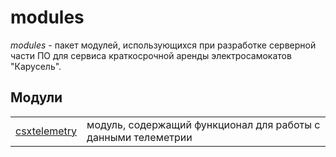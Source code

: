 # modules

*modules* - пакет модулей, использующихся при разработке серверной части ПО для сервиса краткосрочной аренды электросамокатов "Карусель".

## Модули
|     |    |
|:---:|:---|
| [csxtelemetry](csxtelemetry/README.md "Перейти к описанию модуля 'csxtelemetry'") | модуль, содержащий функционал для работы с данными телеметрии |
